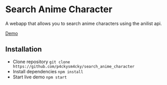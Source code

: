 # Search Anime Character

A webapp that allows you to search anime characters using the anilist api.

[Demo](https://p4ckysm4cky.github.io/search_anime_character/)





## Installation

* Clone repository `git clone https://github.com/p4ckysm4cky/search_anime_character`
* Install dependencies `npm install`
* Start live demo `npm start`





